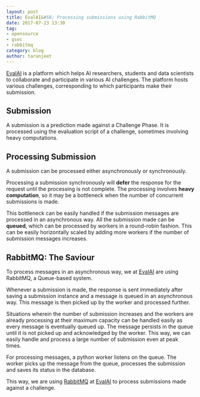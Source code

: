 ```yaml
---
layout: post
title: EvalAI&#58; Processing submissions using RabbitMQ
date: 2017-07-23 13:30
tag:
- opensource
- gsoc
- rabbitmq
category: blog
author: taranjeet
---
```


[EvalAI](https://github.com/cloud-cv/evalai) is a platform which helps AI researchers, students and data scientists to collaborate and participate in various AI challenges. The platform hosts various challenges, corresponding to which participants make their submission.

## Submission

A submission is a prediction made against a Challenge Phase. It is processed using the evaluation script of a challenge, sometimes involving heavy computations.

## Processing Submission

A submission can be processed either asynchronously or synchronously.

Processing a submission synchronously will __defer__ the response for the request until the processing is not complete. The processing involves __heavy computation__, so it may be a bottleneck when the number of concurrent submissions is made.

This bottleneck can be easily handled if the submission messages are processed in an asynchronous way. All the submission made can be __queued__, which can be processed by workers in a round-robin fashion. This can be easily horizontally scaled by adding more workers if the number of submission messages increases.

## RabbitMQ: The Saviour

To process messages in an asynchronous way, we at [EvalAI](https://github.com/cloud-cv/evalai) are using RabbitMQ, a Queue-based system.

Whenever a submission is made, the response is sent immediately after saving a submission instance and a message is queued in an asynchronous way. This message is then picked up by the worker and processed further.

Situations wherein the number of submission increases and the workers are already processing at their maximum capacity can be handled easily as every message is eventually queued up. The message persists in the queue until it is not picked up and acknowledged by the worker. This way, we can easily handle and process a large number of submission even at peak times.

For processing messages, a python worker listens on the queue. The worker picks up the message from the queue, processes the submission and saves its status in the database.

This way, we are using [RabbitMQ](https://www.rabbitmq.com) at [EvalAI](https://github.com/cloud-cv/evalai) to process submissions made against a challenge.

